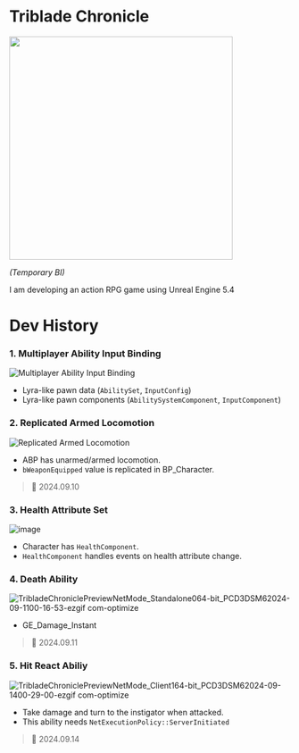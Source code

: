 # Triblade Chronicle
<img src="https://github.com/user-attachments/assets/4b70419e-9f91-4cfb-8267-a2415ccecdd2" height="400" />

*(Temporary BI)*

I am developing an action RPG game using Unreal Engine 5.4

# Dev History
### 1. Multiplayer Ability Input Binding
![Multiplayer Ability Input Binding](https://github.com/user-attachments/assets/0b55afa4-9dd7-48f3-9d16-9250940da970)

- Lyra-like pawn data (`AbilitySet`, `InputConfig`)
- Lyra-like pawn components (`AbilitySystemComponent`, `InputComponent`)

### 2. Replicated Armed Locomotion
![Replicated Armed Locomotion](https://github.com/user-attachments/assets/1e51deeb-2ed1-4887-92b7-cea6be15bed5)

- ABP has unarmed/armed locomotion.
- `bWeaponEquipped` value is replicated in BP_Character.

>💾 2024.09.10

### 3. Health Attribute Set
![image](https://github.com/user-attachments/assets/fb4bb711-baed-4b15-991f-0cb689968c3b)

- Character has `HealthComponent`.
- `HealthComponent` handles events on health attribute change.

### 4. Death Ability
![TribladeChroniclePreviewNetMode_Standalone064-bit_PCD3DSM62024-09-1100-16-53-ezgif com-optimize](https://github.com/user-attachments/assets/6e8cc38d-664e-4026-9953-c3426cd0956f)

- GE_Damage_Instant

>💾 2024.09.11

### 5. Hit React Abiliy
![TribladeChroniclePreviewNetMode_Client164-bit_PCD3DSM62024-09-1400-29-00-ezgif com-optimize](https://github.com/user-attachments/assets/e2c3e7f6-ac96-435b-9b87-86d7f60bb67d)

- Take damage and turn to the instigator when attacked.
- This ability needs `NetExecutionPolicy::ServerInitiated`

>💾 2024.09.14
